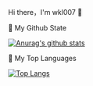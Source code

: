 Hi there，I'm wkl007 👋

🌈 My Github State

[![Anurag's github stats](https://github-readme-stats.vercel.app/api?username=wkl007&show_icons=true)](https://github.com/anuraghazra/github-readme-stats)

🎉 My Top Languages

[![Top Langs](https://github-readme-stats.vercel.app/api/top-langs/?username=wkl007&show_icons=true)](https://github.com/anuraghazra/github-readme-stats)